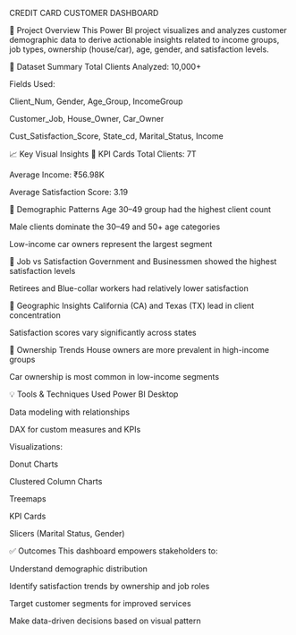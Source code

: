 CREDIT CARD CUSTOMER DASHBOARD

📌 Project Overview
This Power BI project visualizes and analyzes customer demographic data to derive actionable insights related to income groups, job types, ownership (house/car), age, gender, and satisfaction levels.

📂 Dataset Summary
Total Clients Analyzed: 10,000+

Fields Used:

Client_Num, Gender, Age_Group, IncomeGroup

Customer_Job, House_Owner, Car_Owner

Cust_Satisfaction_Score, State_cd, Marital_Status, Income

📈 Key Visual Insights
🔹 KPI Cards
Total Clients: 7T

Average Income: ₹56.98K

Average Satisfaction Score: 3.19

🔹 Demographic Patterns
Age 30–49 group had the highest client count

Male clients dominate the 30–49 and 50+ age categories

Low-income car owners represent the largest segment

🔹 Job vs Satisfaction
Government and Businessmen showed the highest satisfaction levels

Retirees and Blue-collar workers had relatively lower satisfaction

🔹 Geographic Insights
California (CA) and Texas (TX) lead in client concentration

Satisfaction scores vary significantly across states

🔹 Ownership Trends
House owners are more prevalent in high-income groups

Car ownership is most common in low-income segments

💡 Tools & Techniques Used
Power BI Desktop

Data modeling with relationships

DAX for custom measures and KPIs

Visualizations:

Donut Charts

Clustered Column Charts

Treemaps

KPI Cards

Slicers (Marital Status, Gender)

✅ Outcomes
This dashboard empowers stakeholders to:

Understand demographic distribution

Identify satisfaction trends by ownership and job roles

Target customer segments for improved services

Make data-driven decisions based on visual pattern